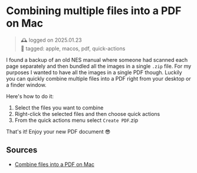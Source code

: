 # Combining multiple files into a PDF on Mac
> 🕰️ logged on 2025.01.23 <br>
> 🔖 tagged: apple, macos, pdf, quick-actions

I found a backup of an old NES manual where someone had scanned each page separately and then bundled all the images in a single `.zip` file. For my purposes I wanted to have all the images in a single PDF though. Luckily you can quickly combine multiple files into a PDF right from your desktop or a finder window.

Here's how to do it:

1. Select the files you want to combine
2. Right-click the selected files and then choose quick actions
3. From the quick actions menu select `Create PDF`.zip

That's it! Enjoy your new PDF document 😎

## Sources
+ [Combine files into a PDF on Mac](https://support.apple.com/guide/mac-help/combine-files-into-a-pdf-mchl21ac2368/mac)
